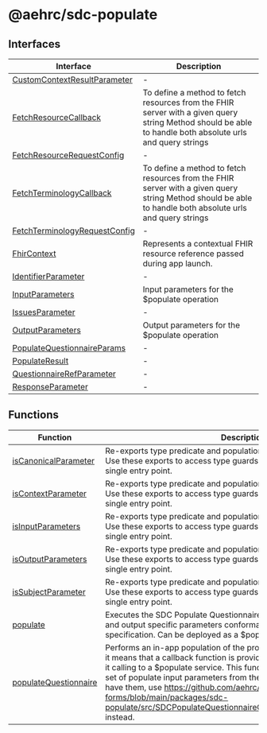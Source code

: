# @aehrc/sdc-populate

## Interfaces

| Interface | Description |
| ------ | ------ |
| [CustomContextResultParameter](interfaces/CustomContextResultParameter.md) | - |
| [FetchResourceCallback](interfaces/FetchResourceCallback.md) | To define a method to fetch resources from the FHIR server with a given query string Method should be able to handle both absolute urls and query strings |
| [FetchResourceRequestConfig](interfaces/FetchResourceRequestConfig.md) | - |
| [FetchTerminologyCallback](interfaces/FetchTerminologyCallback.md) | To define a method to fetch resources from the FHIR server with a given query string Method should be able to handle both absolute urls and query strings |
| [FetchTerminologyRequestConfig](interfaces/FetchTerminologyRequestConfig.md) | - |
| [FhirContext](interfaces/FhirContext.md) | Represents a contextual FHIR resource reference passed during app launch. |
| [IdentifierParameter](interfaces/IdentifierParameter.md) | - |
| [InputParameters](interfaces/InputParameters.md) | Input parameters for the $populate operation |
| [IssuesParameter](interfaces/IssuesParameter.md) | - |
| [OutputParameters](interfaces/OutputParameters.md) | Output parameters for the $populate operation |
| [PopulateQuestionnaireParams](interfaces/PopulateQuestionnaireParams.md) | - |
| [PopulateResult](interfaces/PopulateResult.md) | - |
| [QuestionnaireRefParameter](interfaces/QuestionnaireRefParameter.md) | - |
| [ResponseParameter](interfaces/ResponseParameter.md) | - |

## Functions

| Function | Description |
| ------ | ------ |
| [isCanonicalParameter](functions/isCanonicalParameter.md) | Re-exports type predicate and population functions for SDC operations. Use these exports to access type guards and population logic from a single entry point. |
| [isContextParameter](functions/isContextParameter.md) | Re-exports type predicate and population functions for SDC operations. Use these exports to access type guards and population logic from a single entry point. |
| [isInputParameters](functions/isInputParameters.md) | Re-exports type predicate and population functions for SDC operations. Use these exports to access type guards and population logic from a single entry point. |
| [isOutputParameters](functions/isOutputParameters.md) | Re-exports type predicate and population functions for SDC operations. Use these exports to access type guards and population logic from a single entry point. |
| [isSubjectParameter](functions/isSubjectParameter.md) | Re-exports type predicate and population functions for SDC operations. Use these exports to access type guards and population logic from a single entry point. |
| [populate](functions/populate.md) | Executes the SDC Populate Questionnaire operation - $populate. Input and output specific parameters conformant to the SDC populate specification. Can be deployed as a $populate microservice. |
| [populateQuestionnaire](functions/populateQuestionnaire.md) | Performs an in-app population of the provided questionnaire. By in-app, it means that a callback function is provided to fetch resources instead of it calling to a $populate service. This function helps to you create a nice set of populate input parameters from the provided params. If you already have them, use https://github.com/aehrc/smart-forms/blob/main/packages/sdc-populate/src/SDCPopulateQuestionnaireOperation/utils/populate.ts#L842 instead. |
